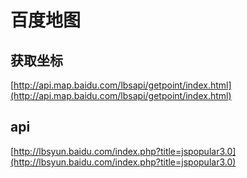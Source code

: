 # 百度地图

## 获取坐标

[http://api.map.baidu.com/lbsapi/getpoint/index.html](http://api.map.baidu.com/lbsapi/getpoint/index.html)

## api

[http://lbsyun.baidu.com/index.php?title=jspopular3.0](http://lbsyun.baidu.com/index.php?title=jspopular3.0)

